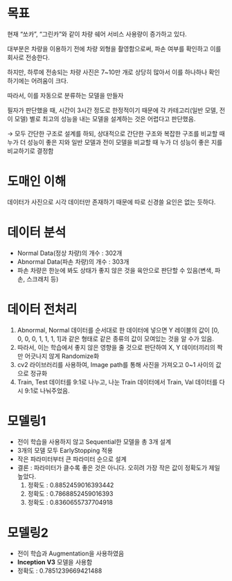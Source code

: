 # 목표

현재 “쏘카”, “그린카”와 같이 차량 쉐어 서비스 사용량이 증가하고 있다.

대부분은 차량을 이용하기 전에 차량 외형을 촬영함으로써, 파손 여부를 확인하고 이를 회사로 전송한다.

하지만, 하루에 전송되는 차량 사진은 7~10만 개로 상당히 많아서 이를 하나하나 확인하기에는 어려움이 크다.

따라서, 이를 자동으로 분류하는 모델을 만들자

필자가 판단했을 때, 시간이 3시간 정도로 한정적이기 때문에 각 카테고리(일반 모델, 전이 모델) 별로 최고의 성능을 내는 모델을 설계하는 것은 어렵다고 판단했음.

→ 모두 간단한 구조로 설계를 하되, 상대적으로 간단한 구조와 복잡한 구조를 비교할 때 누가 더 성능이 좋은 지와 일반 모델과 전이 모델을 비교할 때 누가 더 성능이 좋은 지를 비교하기로 결정함

# 도매인 이해

데이터가 사진으로 시각 데이터만 존재하기 때문에 따로 신경쓸 요인은 없는 듯하다.

# 데이터 분석

- Normal Data(정상 차량)의 개수 : 302개
- Abnormal Data(파손 차량)의 개수 : 303개
- 파손 차량은 한눈에 봐도 상태가 좋지 않은 것을 육안으로 판단할 수 있음(변색, 파손, 스크래치 등)

# 데이터 전처리

1. Abnormal, Normal 데이터를 순서대로 한 데이터에 넣으면 Y 레이블의 값이 [0, 0, 0, 0, 1, 1, 1, 1]과 같은 형태로 같은 종류의 값이 모여있는 것을 알 수가 있음.
2. 따라서, 이는 학습에서 좋지 않은 영향을 줄 것으로 판단하여 X, Y 데이터끼리의 짝만 어긋나지 않게 Randomize화
3. cv2 라이브러리를 사용하여, Image path를 통해 사진을 가져오고 0~1 사이의 값으로 정규화
4. Train, Test 데이터를 9:1로 나누고, 나눈 Train 데이터에서 Train, Val 데이터를 다시 9:1로 나눠주었음.

# 모델링1

- 전이 학습을 사용하지 않고 Sequential한 모델을 총 3개 설계
- 3개의 모델 모두 EarlyStopping 적용
- 작은 파라미터부터 큰 파라미터 순으로 설계
- 결론 : 파라미터가 클수록 좋은 것은 아니다. 오히려 가장 작은 값이 정확도가 제일 높았다.
    1. 정확도 : 0.8852459016393442
    2. 정확도 : 0.7868852459016393
    3. 정확도 : 0.8360655737704918

# 모델링2

- 전이 학습과 Augmentation을 사용하였음
- **Inception V3** 모델을 사용함
- 정확도 : 0.7851239669421488
